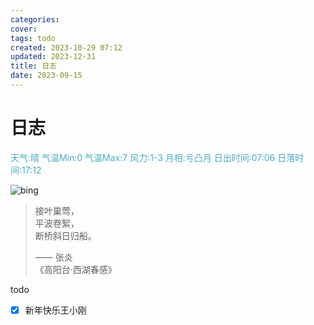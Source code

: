 ```yaml
---
categories: 
cover: 
tags: todo
created: 2023-10-29 07:12
updated: 2023-12-31
title: 日志
date: 2023-09-15
---
```

# 日志


<font color="#4bacc6">天气:晴  气温Min:0  气温Max:7  风力:1-3  月相:亏凸月  日出时间:07:06  日落时间:17:12</font>

![bing](https://cn.bing.com/th?id=OHR.Mitsumata_ZH-CN9794271032_1920x1080.jpg)

> 接叶巢莺，  
> 平波卷絮，  
> 断桥斜日归船。  
> 
> —— 张炎  
> 《高阳台·西湖春感》


todo 
- [x]  新年快乐王小刚


